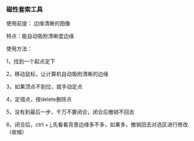 ### 磁性套索工具

使用前提： 边缘清晰的图像

特点：能自动吸附清晰度边缘

使用方法：

1，找到一个起点定下

2，移动鼠标，让计算机自动吸附清晰的边缘

3，如果顶点不到位，就手动定点

4，定错点，按delete删除点

5，没有到最后一步，千万不要闭合，闭合后撤销不回去

6，闭合后，ctrl + j,先看看背景边缘多不多，如果多，撤销回去对选区进行修改（收缩）